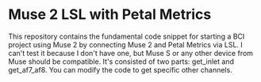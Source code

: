 # Muse 2 LSL with Petal Metrics

This repository contains the fundamental code snippet for starting a BCI project using Muse 2 by connecting Muse 2 and Petal Metrics via LSL. I can't test it because I don't have one, but Muse S or any other device from Muse should be compatible. It's consisted of two parts: get_inlet and get_af7_af8. You can modify the code to get specific other channels.
